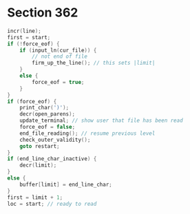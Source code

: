 # Section 362

```c << Read next line of file into |buffer|, or |goto restart| if the file has ended >>=
incr(line);
first = start;
if (!force_eof) {
    if (input_ln(cur_file)) {
        // not end of file
        firm_up_the_line(); // this sets |limit|
    }
    else {
        force_eof = true;
    }
}
if (force_eof) {
    print_char(')');
    decr(open_parens);
    update_terminal; // show user that file has been read
    force_eof = false;
    end_file_reading(); // resume previous level
    check_outer_validity();
    goto restart;
}
if (end_line_char_inactive) {
    decr(limit);
}
else {
    buffer[limit] = end_line_char;
}
first = limit + 1;
loc = start; // ready to read
```
